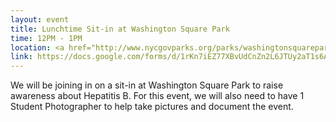 ```yaml
---
layout: event
title: Lunchtime Sit-in at Washington Square Park
time: 12PM - 1PM
location: <a href="http://www.nycgovparks.org/parks/washingtonsquarepark/map"> Washington Square Park </a>
link: https://docs.google.com/forms/d/1rKn7iEZ77XBvUdCnZn2L6JTUy2aT1s6AERBedXubUV8/viewform
---
```

We will be joining in on a sit-in at Washington Square Park to raise awareness about Hepatitis B.  For this event, we will also need to have 1 Student Photographer to help take pictures and document the event.
